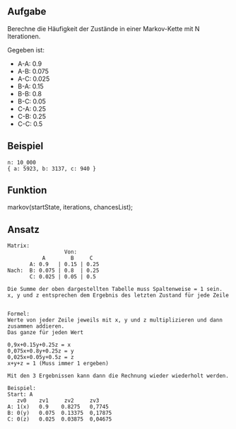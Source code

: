 ## Aufgabe
Berechne die Häufigkeit der Zustände in einer Markov-Kette mit N Iterationen.

Gegeben ist:
- A-A: 0.9
- A-B: 0.075
- A-C: 0.025
- B-A: 0.15
- B-B: 0.8
- B-C: 0.05
- C-A: 0.25
- C-B: 0.25
- C-C: 0.5

## Beispiel
`n: 10_000`  
`{ a: 5923, b: 3137, c: 940 }`

## Funktion
markov(startState, iterations, chancesList);

## Ansatz

```
Matrix:
                  Von:
           A        B     C
       A: 0.9   | 0.15 | 0.25
Nach:  B: 0.075 | 0.8  | 0.25
       C: 0.025 | 0.05 | 0.5

Die Summe der oben dargestellten Tabelle muss Spaltenweise = 1 sein.
x, y und z entsprechen dem Ergebnis des letzten Zustand für jede Zeile


Formel:
Werte von jeder Zeile jeweils mit x, y und z multiplizieren und dann zusammen addieren.
Das ganze für jeden Wert

0,9x+0.15y+0.25z = x
0,075x+0.8y+0.25z = y
0,025x+0.05y+0.5z = z
x+y+z = 1 (Muss immer 1 ergeben)

Mit den 3 Ergebnissen kann dann die Rechnung wieder wiederholt werden.

Beispiel:
Start: A
   zv0    zv1     zv2     zv3
A: 1(x)   0.9    0.8275   0,7745
B: 0(y)   0.075  0.13375  0,17875
C: 0(z)   0.025  0.03875  0,04675
```


